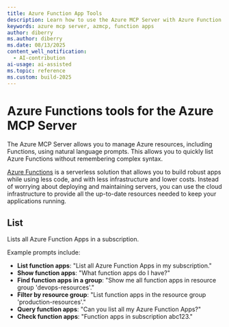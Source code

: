 ```yaml
---
title: Azure Function App Tools
description: Learn how to use the Azure MCP Server with Azure Function Apps.
keywords: azure mcp server, azmcp, function apps
author: diberry
ms.author: diberry
ms.date: 08/13/2025
content_well_notification: 
  - AI-contribution
ai-usage: ai-assisted
ms.topic: reference
ms.custom: build-2025
--- 
```

# Azure Functions tools for the Azure MCP Server

The Azure MCP Server allows you to manage Azure resources, including Functions, using natural language prompts. This allows you to quickly list Azure Functions without remembering complex syntax.

[Azure Functions](/azure/azure-functions/)  is a serverless solution that allows you to build robust apps while using less code, and with less infrastructure and lower costs. Instead of worrying about deploying and maintaining servers, you can use the cloud infrastructure to provide all the up-to-date resources needed to keep your applications running.

## List

Lists all Azure Function Apps in a subscription.


Example prompts include:

- **List function apps**: "List all Azure Function Apps in my subscription."
- **Show function apps**: "What function apps do I have?"
- **Find function apps in a group**: "Show me all function apps in resource group 'devops-resources'."
- **Filter by resource group**: "List function apps in the resource group 'production-resources'."
- **Query function apps**: "Can you list all my Azure Function Apps?"
- **Check function apps**: "Function apps in subscription abc123."

